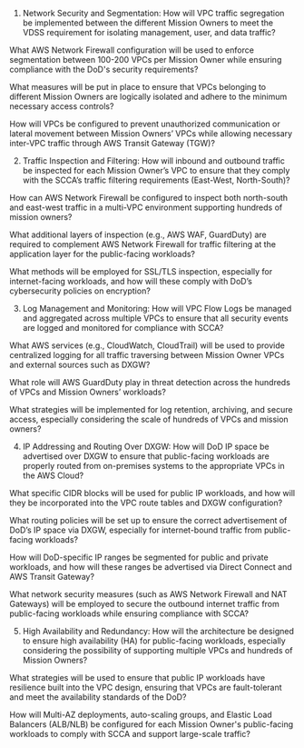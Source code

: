 1. Network Security and Segmentation:
How will VPC traffic segregation be implemented between the different Mission Owners to meet the VDSS requirement for isolating management, user, and data traffic?

What AWS Network Firewall configuration will be used to enforce segmentation between 100-200 VPCs per Mission Owner while ensuring compliance with the DoD's security requirements?

What measures will be put in place to ensure that VPCs belonging to different Mission Owners are logically isolated and adhere to the minimum necessary access controls?

How will VPCs be configured to prevent unauthorized communication or lateral movement between Mission Owners’ VPCs while allowing necessary inter-VPC traffic through AWS Transit Gateway (TGW)?

2. Traffic Inspection and Filtering:
How will inbound and outbound traffic be inspected for each Mission Owner’s VPC to ensure that they comply with the SCCA’s traffic filtering requirements (East-West, North-South)?

How can AWS Network Firewall be configured to inspect both north-south and east-west traffic in a multi-VPC environment supporting hundreds of mission owners?

What additional layers of inspection (e.g., AWS WAF, GuardDuty) are required to complement AWS Network Firewall for traffic filtering at the application layer for the public-facing workloads?

What methods will be employed for SSL/TLS inspection, especially for internet-facing workloads, and how will these comply with DoD’s cybersecurity policies on encryption?

3. Log Management and Monitoring:
How will VPC Flow Logs be managed and aggregated across multiple VPCs to ensure that all security events are logged and monitored for compliance with SCCA?

What AWS services (e.g., CloudWatch, CloudTrail) will be used to provide centralized logging for all traffic traversing between Mission Owner VPCs and external sources such as DXGW?

What role will AWS GuardDuty play in threat detection across the hundreds of VPCs and Mission Owners’ workloads?

What strategies will be implemented for log retention, archiving, and secure access, especially considering the scale of hundreds of VPCs and mission owners?

4. IP Addressing and Routing Over DXGW:
How will DoD IP space be advertised over DXGW to ensure that public-facing workloads are properly routed from on-premises systems to the appropriate VPCs in the AWS Cloud?

What specific CIDR blocks will be used for public IP workloads, and how will they be incorporated into the VPC route tables and DXGW configuration?

What routing policies will be set up to ensure the correct advertisement of DoD’s IP space via DXGW, especially for internet-bound traffic from public-facing workloads?

How will DoD-specific IP ranges be segmented for public and private workloads, and how will these ranges be advertised via Direct Connect and AWS Transit Gateway?

What network security measures (such as AWS Network Firewall and NAT Gateways) will be employed to secure the outbound internet traffic from public-facing workloads while ensuring compliance with SCCA?

5. High Availability and Redundancy:
How will the architecture be designed to ensure high availability (HA) for public-facing workloads, especially considering the possibility of supporting multiple VPCs and hundreds of Mission Owners?

What strategies will be used to ensure that public IP workloads have resilience built into the VPC design, ensuring that VPCs are fault-tolerant and meet the availability standards of the DoD?

How will Multi-AZ deployments, auto-scaling groups, and Elastic Load Balancers (ALB/NLB) be configured for each Mission Owner's public-facing workloads to comply with SCCA and support large-scale traffic?


